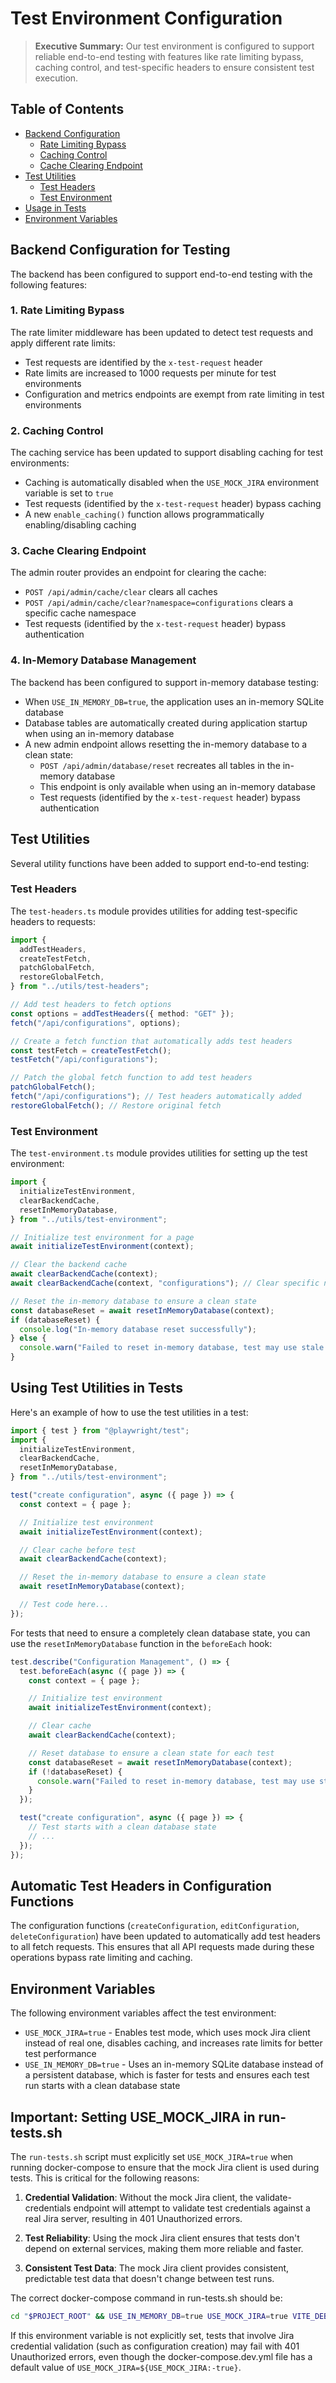 # Test Environment Configuration

> **Executive Summary:** Our test environment is configured to support reliable end-to-end testing with features like rate limiting bypass, caching control, and test-specific headers to ensure consistent test execution.

<!--
Last Updated: 11/04/2025
Related Documents:
- [E2E Testing](./e2e-testing.md)
- [API Error Monitoring](./api-error-monitoring.md)
- [Backend API](../api/backend-api.md)
-->

## Table of Contents

- [Backend Configuration](#backend-configuration-for-testing)
  - [Rate Limiting Bypass](#1-rate-limiting-bypass)
  - [Caching Control](#2-caching-control)
  - [Cache Clearing Endpoint](#3-cache-clearing-endpoint)
- [Test Utilities](#test-utilities)
  - [Test Headers](#test-headers)
  - [Test Environment](#test-environment)
- [Usage in Tests](#using-test-utilities-in-tests)
- [Environment Variables](#environment-variables)

## Backend Configuration for Testing

The backend has been configured to support end-to-end testing with the following features:

### 1. Rate Limiting Bypass

The rate limiter middleware has been updated to detect test requests and apply different rate limits:

- Test requests are identified by the `x-test-request` header
- Rate limits are increased to 1000 requests per minute for test environments
- Configuration and metrics endpoints are exempt from rate limiting in test environments

### 2. Caching Control

The caching service has been updated to support disabling caching for test environments:

- Caching is automatically disabled when the `USE_MOCK_JIRA` environment variable is set to `true`
- Test requests (identified by the `x-test-request` header) bypass caching
- A new `enable_caching()` function allows programmatically enabling/disabling caching

### 3. Cache Clearing Endpoint

The admin router provides an endpoint for clearing the cache:

- `POST /api/admin/cache/clear` clears all caches
- `POST /api/admin/cache/clear?namespace=configurations` clears a specific cache namespace
- Test requests (identified by the `x-test-request` header) bypass authentication

### 4. In-Memory Database Management

The backend has been configured to support in-memory database testing:

- When `USE_IN_MEMORY_DB=true`, the application uses an in-memory SQLite database
- Database tables are automatically created during application startup when using an in-memory database
- A new admin endpoint allows resetting the in-memory database to a clean state:
  - `POST /api/admin/database/reset` recreates all tables in the in-memory database
  - This endpoint is only available when using an in-memory database
  - Test requests (identified by the `x-test-request` header) bypass authentication

## Test Utilities

Several utility functions have been added to support end-to-end testing:

### Test Headers

The `test-headers.ts` module provides utilities for adding test-specific headers to requests:

```typescript
import {
  addTestHeaders,
  createTestFetch,
  patchGlobalFetch,
  restoreGlobalFetch,
} from "../utils/test-headers";

// Add test headers to fetch options
const options = addTestHeaders({ method: "GET" });
fetch("/api/configurations", options);

// Create a fetch function that automatically adds test headers
const testFetch = createTestFetch();
testFetch("/api/configurations");

// Patch the global fetch function to add test headers
patchGlobalFetch();
fetch("/api/configurations"); // Test headers automatically added
restoreGlobalFetch(); // Restore original fetch
```

### Test Environment

The `test-environment.ts` module provides utilities for setting up the test environment:

```typescript
import {
  initializeTestEnvironment,
  clearBackendCache,
  resetInMemoryDatabase,
} from "../utils/test-environment";

// Initialize test environment for a page
await initializeTestEnvironment(context);

// Clear the backend cache
await clearBackendCache(context);
await clearBackendCache(context, "configurations"); // Clear specific namespace

// Reset the in-memory database to ensure a clean state
const databaseReset = await resetInMemoryDatabase(context);
if (databaseReset) {
  console.log("In-memory database reset successfully");
} else {
  console.warn("Failed to reset in-memory database, test may use stale data");
}
```

## Using Test Utilities in Tests

Here's an example of how to use the test utilities in a test:

```typescript
import { test } from "@playwright/test";
import {
  initializeTestEnvironment,
  clearBackendCache,
  resetInMemoryDatabase,
} from "../utils/test-environment";

test("create configuration", async ({ page }) => {
  const context = { page };

  // Initialize test environment
  await initializeTestEnvironment(context);

  // Clear cache before test
  await clearBackendCache(context);

  // Reset the in-memory database to ensure a clean state
  await resetInMemoryDatabase(context);

  // Test code here...
});
```

For tests that need to ensure a completely clean database state, you can use the `resetInMemoryDatabase` function in the `beforeEach` hook:

```typescript
test.describe("Configuration Management", () => {
  test.beforeEach(async ({ page }) => {
    const context = { page };

    // Initialize test environment
    await initializeTestEnvironment(context);

    // Clear cache
    await clearBackendCache(context);

    // Reset database to ensure a clean state for each test
    const databaseReset = await resetInMemoryDatabase(context);
    if (!databaseReset) {
      console.warn("Failed to reset in-memory database, test may use stale data");
    }
  });

  test("create configuration", async ({ page }) => {
    // Test starts with a clean database state
    // ...
  });
});
```

## Automatic Test Headers in Configuration Functions

The configuration functions (`createConfiguration`, `editConfiguration`, `deleteConfiguration`) have been updated to
automatically add test headers to all fetch requests. This ensures that all API requests made during these operations
bypass rate limiting and caching.

## Environment Variables

The following environment variables affect the test environment:

- `USE_MOCK_JIRA=true` - Enables test mode, which uses mock Jira client instead of real one, disables caching, and increases rate limits for better test performance
- `USE_IN_MEMORY_DB=true` - Uses an in-memory SQLite database instead of a persistent database, which is faster for tests and ensures each test run starts with a clean database state

## Important: Setting USE_MOCK_JIRA in run-tests.sh

The `run-tests.sh` script must explicitly set `USE_MOCK_JIRA=true` when running docker-compose to ensure that the mock Jira client is used during tests. This is critical for the following reasons:

1. **Credential Validation**: Without the mock Jira client, the validate-credentials endpoint will attempt to validate test credentials against a real Jira server, resulting in 401 Unauthorized errors.

2. **Test Reliability**: Using the mock Jira client ensures that tests don't depend on external services, making them more reliable and faster.

3. **Consistent Test Data**: The mock Jira client provides consistent, predictable test data that doesn't change between test runs.

The correct docker-compose command in run-tests.sh should be:

```bash
cd "$PROJECT_ROOT" && USE_IN_MEMORY_DB=true USE_MOCK_JIRA=true VITE_DEBUG_LEVEL=$VITE_DEBUG_LEVEL docker-compose -f docker-compose.dev.yml up -d
```

If this environment variable is not explicitly set, tests that involve Jira credential validation (such as configuration creation) may fail with 401 Unauthorized errors, even though the docker-compose.dev.yml file has a default value of `USE_MOCK_JIRA=${USE_MOCK_JIRA:-true}`.
